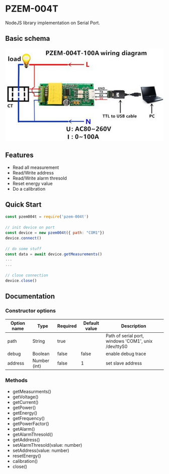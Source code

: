 # PZEM-004T 
NodeJS library implementation on Serial Port.

## Basic schema

![schema](./readme/schema.jpg)

## Features

- Read all measurement
- Read/Write address
- Read/Write alarm thresold
- Reset energy value
- Do a calibration

## Quick Start
```javascript
const pzem004t = require('pzem-004t')

// init device on port
const device = new pzem004t({ path: "COM1"})
device.connect()

// do some stuff
const data = await device.getMeasurements()
...
...

// close connection
device.close()
````

## Documentation

### Constructor options
| Option name | Type | Required | Default value | Description |
| --- | --- | --- | --- | --- |
| path  | String | true | | Path of serial port, windows 'COM1', unix /dev/ttyS0
| debug | Boolean | false | false | enable debug trace
| address | Number (int) | false | 1 | set slave address

### Methods
 * getMeasurments()
 * getVoltage()
 * getCurrent()
 * getPower()
 * getEnergy()
 * getFrequency()
 * getPowerFactor()
 * getAlarm()
 * getAlarmThresold()
 * getAddress()
 * setAlarmThresold(value: number)
 * setAddress(value: number)
 * resetEnergy()
 * calibration()
 * close()